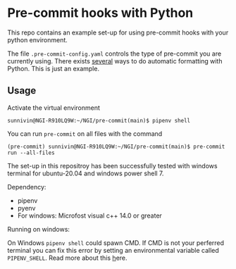 # Pre-commit hooks with Python

This repo contains an example set-up for using pre-commit hooks with your python environment.

The file `.pre-commit-config.yaml` controls the type of pre-commit you are currently using. There exists [several](https://towardsdatascience.com/pre-commit-hooks-you-must-know-ff247f5feb7e) ways to do automatic formatting with Python. This is just an example.

## Usage

Activate the virtual environment

```
sunnivin@NGI-R910LQ9W:~/NGI/pre-commit(main)$ pipenv shell
```

You can run `pre-commit` on all files with the command

```
(pre-commit) sunnivin@NGI-R910LQ9W:~/NGI/pre-commit(main)$ pre-commit run --all-files
```

The set-up in this repositroy has been successfully tested with windows terminal for ubuntu-20.04 and windows power shell 7.

Dependency:

- pipenv
- pyenv
- For windows: Microfost visual c++ 14.0 or greater

Running on windows: 

On Windows `pipenv shell` could spawn CMD. If CMD is not your perferred terminal you can fix this error by setting an environmental variable called `PIPENV_SHELL`. Read more about this [h](https://github.com/pypa/pipenv/issues/4264)ere.
